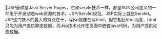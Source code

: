JSP全称是Java Server Pages，它和servle技术一样，都是SUN公司定义的一种用于开发动态web资源的技术。JSP/Servlet规范。JSP实际上就是Servlet。<br>
JSP这门技术的最大的特点在于，写jsp就像在写html，但它相比html而言，html只能为用户提供静态数据，而Jsp技术允许在页面中嵌套java代码，为用户提供动态数据。
